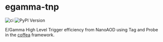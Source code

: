 # egamma-tnp

![ci](https://github.com/ikrommyd/egamma-tnp/actions/workflows/ci.yml/badge.svg)
![PyPI Version](https://img.shields.io/pypi/v/egamma-tnp?label=pypi%20package)

E/Gamma High Level Trigger efficiency from NanoAOD using Tag and Probe in the [coffea](https://github.com/CoffeaTeam/coffea) framework.
